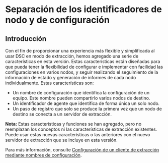 # Separación de los identificadores de nodo y de configuración

## Introducción

Con el fin de proporcionar una experiencia más flexible y simplificada al usar DSC en modo de extracción, hemos agregado una serie de características en esta versión. Estas características están diseñadas para que pueda tener la flexibilidad de configurar e implementar con facilidad las configuraciones en varios nodos, y seguir realizando el seguimiento de la información de estado y generación de informes de cada nodo individualmente. Estas características son:

* Un nombre de configuración que identifica la configuración de un equipo. Este nombre pueden compartirlo varios nodos de destino. 
* Un identificador de agente que identifica de forma única un solo nodo.
* Un paso de registro que solo se produce la primera vez que un nodo de destino se conecta a un servidor de extracción.

**Nota:** Estas características y funciones se han agregado, pero no reemplazan los conceptos ni las características de extracción existentes. Puede usar estas nuevas características o las anteriores con el nuevo servidor de extracción que se incluye en esta versión.

Para más información, consulte [Configuración de un cliente de extracción mediante nombres de configuración](../dsc/pullClientConfigNames.md).



<!--HONumber=Jun16_HO4-->


